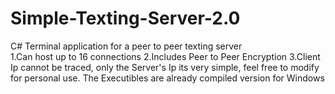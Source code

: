 # Simple-Texting-Server-2.0
C# Terminal application for a peer to peer texting server  
1.Can host up to 16 connections 
2.Includes Peer to Peer Encryption 
3.Client Ip cannot be traced, only the Server's Ip 
its very simple, feel free to modify for personal use. The Executibles are already compiled version for Windows
